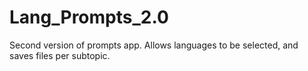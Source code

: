 # Lang_Prompts_2.0
Second version of prompts app. Allows languages to be selected, and saves files per subtopic. 
